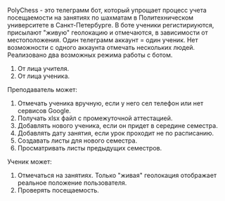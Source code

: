 PolyChess - это телеграмм бот, который упрощает процесс учета посещаемости на занятиях по шахматам в Политехническом университете в Санкт-Петербурге.
В боте ученики регистириуются, присылают "живую" геолокацию и отмечаются, в зависимости от местоположения.
Один телеграмм аккаунт = один ученик. Нет возможности с одного аккаунта отмечать нескольких людей.
Реализовано два возможных режима работы с ботом.
1. От лица учителя.
2. От лица ученика.

Преподаватель может:
1. Отмечать ученика вручную, если у него сел телефон или нет сервисов Google. 
2. Получать xlsx файл с промежуточной аттестацией.
3. Добавлять нового ученика, если он придет в середине семестра.
4. Добавлять дату занятия, если урок проходит не по расписанию.
5. Создавать листы для нового семестра.
6. Просматривать листы предыдущих семестров.

Ученик может:
1. Отмечаться на занятиях. Только "живая" геолокация отображает реальное положение пользователя.
2. Проверять посещаемость.
